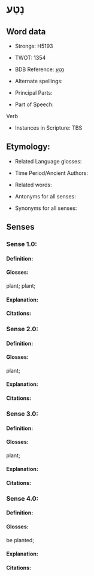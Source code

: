 # נָטַע

<!-- Status: S2="NeedsEdits" -->
<!-- Lexica used for edits:   -->

## Word data

* Strongs: H5193

* TWOT: 1354

* BDB Reference: [נָטַע](rc://en/bdb/dict/n.db.aa)

* Alternate spellings:

* Principal Parts:

* Part of Speech:

Verb

* Instances in Scripture: TBS

## Etymology:

* Related Language glosses:

* Time Period/Ancient Authors:

* Related words:

* Antonyms for all senses:

* Synonyms for all senses:

## Senses

### Sense 1.0:

#### Definition:

#### Glosses:

plant; plant; 

#### Explanation:

#### Citations:



### Sense 2.0:

#### Definition:

#### Glosses:

plant; 

#### Explanation:

#### Citations:



### Sense 3.0:

#### Definition:

#### Glosses:

plant; 

#### Explanation:

#### Citations:



### Sense 4.0:

#### Definition:

#### Glosses:

be planted; 

#### Explanation:

#### Citations:



